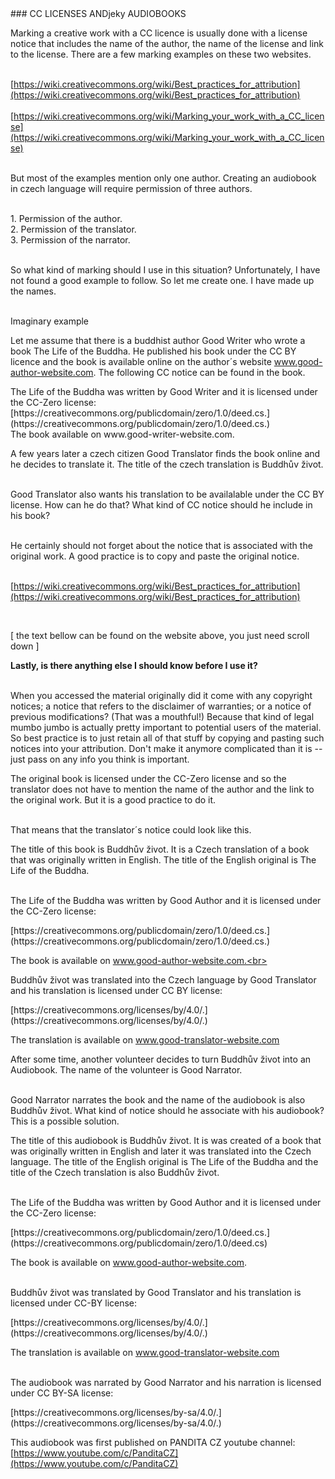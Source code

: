 <div id="using-the-cc-licenses" markdown="1">
### CC LICENSES ANDjeky AUDIOBOOKS
</div>

Marking a creative work with a CC licence is usually done with a license notice that includes the name of the author, the name of the license and link to the license. There are a few marking examples on these two websites.<br><br>

<div class="do-not-break-out" markdown="1">

[https://wiki.creativecommons.org/wiki/Best_practices_for_attribution](https://wiki.creativecommons.org/wiki/Best_practices_for_attribution)
<br><br>
[https://wiki.creativecommons.org/wiki/Marking_your_work_with_a_CC_license](https://wiki.creativecommons.org/wiki/Marking_your_work_with_a_CC_license)

</div>
<br>
But most of the examples mention only one author. Creating an audiobook in czech language will require permission of three authors.<br><br>

<span>1.</span> Permission of the author.<br>
<span>2.</span> Permission of the translator.<br>
<span>3.</span> Permission of the narrator.<br><br>

So what kind of marking should I use in this situation? Unfortunately, I have not found a good example to follow. So let me create one. I have made up the names.<br><br>

<div id="example" markdown="1">
<div class="underline">Imaginary example</div>
</div>

Let me assume that there is a buddhist author Good Writer who wrote a book The Life of the Buddha. He published his book under the CC BY licence and the book is available online on the author´s website www.good-author-website.com. The following CC notice can be found in the book. <br>

<div class="citace">
The Life of the Buddha was written by Good Writer and it is licensed under the CC-Zero license:<br>
<div class="do-not-break-out" markdown="1">
[https://creativecommons.org/publicdomain/zero/1.0/deed.cs.](https://creativecommons.org/publicdomain/zero/1.0/deed.cs.)<br>
</div>
The book available on www.good-writer-website.com.

</div>

A few years later a czech citizen Good Translator finds the book online and he decides to translate it. The title of the czech translation is Buddhův život.<br><br>

Good Translator also wants his translation to be availalable under the CC BY license. How can he do that? What kind of CC notice should he include in his book?<br><br>

He certainly should not forget about the notice that is associated with the original work. A good practice is to copy and paste the original notice. <br><br>

<div class="do-not-break-out" markdown="1">

[https://wiki.creativecommons.org/wiki/Best_practices_for_attribution](https://wiki.creativecommons.org/wiki/Best_practices_for_attribution)

</div><br>

[ the text bellow can be found on the website above, you just need scroll down ]<br>

<div class="citace" markdown="1">
<b> Lastly, is there anything else I should know before I use it? </b><br><br>

When you accessed the material originally did it come with any copyright notices; a notice that refers to the disclaimer of warranties; or a notice of previous modifications? (That was a mouthful!) Because that kind of legal mumbo jumbo is actually pretty important to potential users of the material. So best practice is to just retain all of that stuff by copying and pasting such notices into your attribution. Don't make it anymore complicated than it is -- just pass on any info you think is important.

</div>

The original book is licensed under the CC-Zero license and so the translator does not have to mention the name of the author and the link to the original work. But it is a good practice to do it.<br><br>

That means that the translator´s notice could look like this.

<div class="citace" markdown="1">
The title of this book is Buddhův život. It is a Czech translation of a book  that was originally written in English. The title of the English original is The Life of the Buddha.<br><br>

The Life of the Buddha was written by Good Author and it is licensed under the CC-Zero license:<br>

<div class="do-not-break-out" markdown="1">
[https://creativecommons.org/publicdomain/zero/1.0/deed.cs.](https://creativecommons.org/publicdomain/zero/1.0/deed.cs.)<br>
</div>

The book is available on www.good-author-website.com.<br><br>

Buddhův život was translated into the Czech language by Good Translator and his
translation is licensed under CC BY license:<br>

<div class="do-not-break-out" markdown="1">
[https://creativecommons.org/licenses/by/4.0/.](https://creativecommons.org/licenses/by/4.0/.)<br>
</div>

The translation is available on www.good-translator-website.com<br>

</div>

After some time, another volunteer decides to turn Buddhův život into an Audiobook. The name of the volunteer is Good Narrator. <br><br>

Good Narrator narrates the book and the name of the audiobook is also Buddhův život. What kind of notice should he associate with his audiobook? This is a possible solution.

<div class="citace" markdown="1">
The title of this audiobook is Buddhův život. It is was created of a book that was originally written in English and later it was translated into the Czech language. The title of the English original is The Life of the Buddha and the title of the Czech translation is also Buddhův život.<br><br>

The Life of the Buddha was written by Good Author and it is licensed under the CC-Zero license:<br>

<div class="do-not-break-out" markdown="1">
[https://creativecommons.org/publicdomain/zero/1.0/deed.cs.](https://creativecommons.org/publicdomain/zero/1.0/deed.cs)<br>
</div>

The book is available on www.good-author-website.com.
<br><br>

Buddhův život was translated by Good Translator and his translation is licensed under CC-BY license:<br>

<div class="do-not-break-out" markdown="1">
[https://creativecommons.org/licenses/by/4.0/.](https://creativecommons.org/licenses/by/4.0/.)<br>
</div>

The translation is available on www.good-translator-website.com
<br><br>

The audiobook was narrated by Good Narrator and his narration is licensed under CC BY-SA license:<br>

<div class="do-not-break-out" markdown="1">
[https://creativecommons.org/licenses/by-sa/4.0/.](https://creativecommons.org/licenses/by-sa/4.0/.)<br>

This audiobook was first published on PANDITA CZ youtube channel: [https://www.youtube.com/c/PanditaCZ](https://www.youtube.com/c/PanditaCZ)

</div>
</div>
